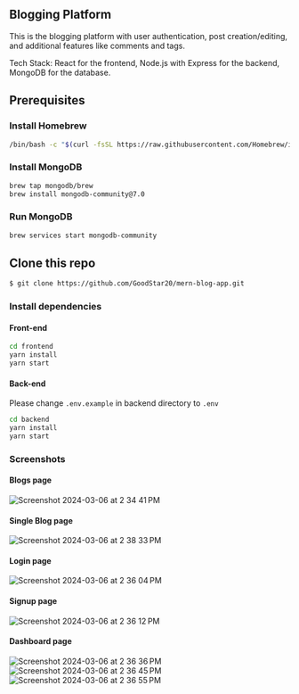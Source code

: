 ## Blogging Platform

This is the blogging platform with user authentication, post creation/editing, and additional features like comments and tags.

Tech Stack: React for the frontend, Node.js with Express for the backend, MongoDB for the database.

## Prerequisites

### Install Homebrew

```bash
/bin/bash -c "$(curl -fsSL https://raw.githubusercontent.com/Homebrew/install/HEAD/install.sh)"
```

### Install MongoDB

```bash
brew tap mongodb/brew
brew install mongodb-community@7.0
```

### Run MongoDB

```bash
brew services start mongodb-community
```

## Clone this repo

```bash
$ git clone https://github.com/GoodStar20/mern-blog-app.git
```

### Install dependencies

#### Front-end

```bash
cd frontend
yarn install
yarn start
```

#### Back-end

Please change `.env.example` in backend directory to `.env`

```bash
cd backend
yarn install
yarn start
```

### Screenshots
#### Blogs page
![Screenshot 2024-03-06 at 2 34 41 PM](https://github.com/GoodStar20/mern-blog-app/assets/39380399/112d3126-3e58-4518-86ee-8cfc14243c21)
#### Single Blog page
![Screenshot 2024-03-06 at 2 38 33 PM](https://github.com/GoodStar20/mern-blog-app/assets/39380399/2b9a4693-3ad7-471f-9acd-b68e1cbe5b9c)
#### Login page
![Screenshot 2024-03-06 at 2 36 04 PM](https://github.com/GoodStar20/mern-blog-app/assets/39380399/f88b28c7-b776-4989-bc6b-b1ad6f9adab4)
#### Signup page
![Screenshot 2024-03-06 at 2 36 12 PM](https://github.com/GoodStar20/mern-blog-app/assets/39380399/952a6574-2d63-417e-a488-25820dab372b)
#### Dashboard page
![Screenshot 2024-03-06 at 2 36 36 PM](https://github.com/GoodStar20/mern-blog-app/assets/39380399/e9d6f041-2460-48fd-9d0b-4273df989831)
![Screenshot 2024-03-06 at 2 36 45 PM](https://github.com/GoodStar20/mern-blog-app/assets/39380399/3c2ba561-11ee-435a-b262-379711126d42)
![Screenshot 2024-03-06 at 2 36 55 PM](https://github.com/GoodStar20/mern-blog-app/assets/39380399/75057393-71ef-44eb-8345-57836f5b17f5)



